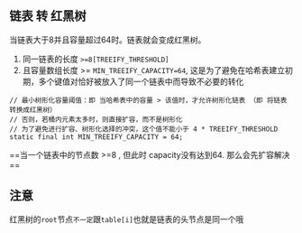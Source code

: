## 链表 转 红黑树

当链表大于8并且容量超过64时。链表就会变成红黑树。

1. 同一链表的长度  `>=8[TREEIFY_THRESHOLD]`
2. 且容量数组长度 >= `MIN_TREEIFY_CAPACITY=64`, 这是为了避免在哈希表建立初期，多个键值对恰好被放入了同一个链表中而导致不必要的转化



```
// 最小树形化容量阈值：即 当哈希表中的容量 > 该值时，才允许树形化链表 （即 将链表 转换成红黑树）
// 否则，若桶内元素太多时，则直接扩容，而不是树形化
// 为了避免进行扩容、树形化选择的冲突，这个值不能小于 4 * TREEIFY_THRESHOLD
static final int MIN_TREEIFY_CAPACITY = 64;
```



==当一个链表中的节点数 >=8 , 但此时 capacity没有达到64. 那么会先扩容解决==



## 注意

红黑树的`root`节点`不一定`跟`table[i]`也就是链表的头节点是同一个哦

